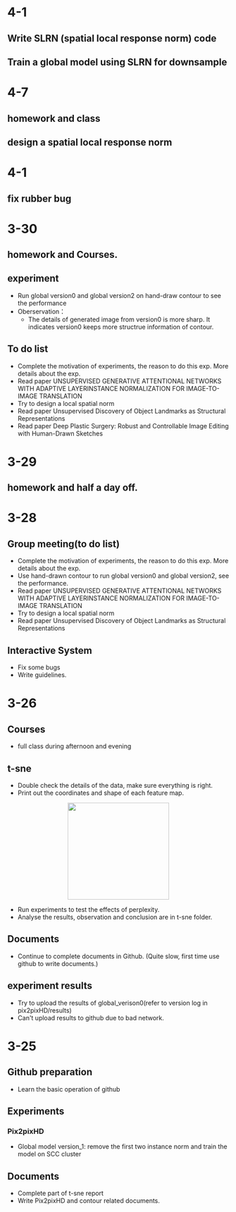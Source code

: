 # 4-1
## Write SLRN (spatial local response norm) code
## Train a global model using SLRN for downsample
# 4-7
## homework and class
## design a spatial local response norm

# 4-1
## fix rubber bug
# 3-30
## homework and Courses.
## experiment
* Run global version0 and global version2 on hand-draw contour to see the performance
* Oberservation：
  * The details of generated image from version0 is more sharp. It indicates version0 keeps more structrue information of contour. 
## To do list
* Complete the motivation of experiments, the reason to do this exp. More details about the exp.
* Read paper UNSUPERVISED GENERATIVE ATTENTIONAL NETWORKS WITH ADAPTIVE LAYERINSTANCE NORMALIZATION FOR IMAGE-TO-IMAGE
TRANSLATION
* Try to design a local spatial norm
* Read paper Unsupervised Discovery of Object Landmarks as Structural Representations
* Read paper Deep Plastic Surgery: Robust and Controllable Image Editing with Human-Drawn Sketches


# 3-29
## homework and half a day off.


# 3-28
## Group meeting(to do list)
* Complete the motivation of experiments, the reason to do this exp. More details about the exp.
* Use hand-drawn contour to run global version0 and global version2, see the performance.
* Read paper UNSUPERVISED GENERATIVE ATTENTIONAL NETWORKS WITH ADAPTIVE LAYERINSTANCE NORMALIZATION FOR IMAGE-TO-IMAGE
TRANSLATION
* Try to design a local spatial norm
* Read paper Unsupervised Discovery of Object Landmarks as Structural Representations
## Interactive System 
* Fix some bugs
* Write guidelines.



# 3-26
## Courses
* full class during afternoon and evening
## t-sne
* Double check the details of the data, make sure everything is right.
* Print out the coordinates and shape of each feature map.
<div align="center">
  <img src = '/t-sne/Figure/fig1.png' width = '230px' height = '220px'>
</div>

* Run experiments to test the effects of perplexity.
* Analyse the results, observation and conclusion are in t-sne folder.
## Documents
* Continue to complete documents in Github. (Quite slow, first time use github to write documents.)
## experiment results
* Try to upload the results of global_verison0(refer to version log in pix2pixHD/results)
* Can't upload results to github due to bad network.
# 3-25
## Github preparation
* Learn the basic operation of github
## Experiments
### Pix2pixHD
* Global model version_1: remove the first two instance norm and train the model on SCC cluster
## Documents
* Complete part of t-sne report
* Write Pix2pixHD and contour related documents.
